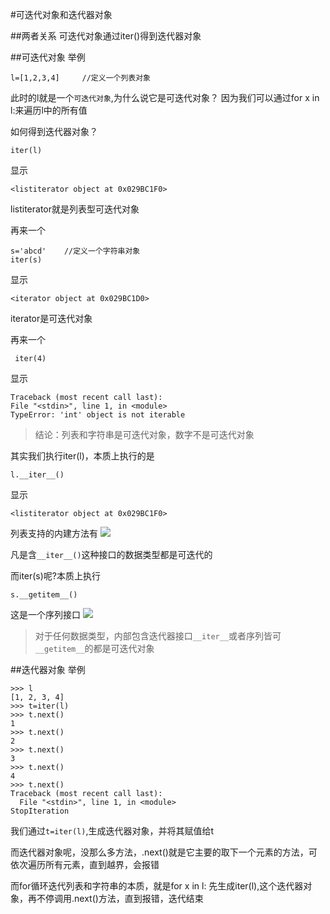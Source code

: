 #可迭代对象和迭代器对象

##两者关系
可迭代对象通过iter()得到迭代器对象

##可迭代对象
举例

	l=[1,2,3,4]		//定义一个列表对象

此时的l就是一个`可迭代对象`,为什么说它是可迭代对象？
因为我们可以通过for x in l:来遍历l中的所有值

如何得到迭代器对象？

	iter(l)

显示

	<listiterator object at 0x029BC1F0>

listiterator就是列表型可迭代对象

再来一个

	s='abcd'	//定义一个字符串对象
	iter(s)

显示

	<iterator object at 0x029BC1D0>

iterator是可迭代对象

再来一个

	 iter(4)

显示

	Traceback (most recent call last):
  	File "<stdin>", line 1, in <module>
	TypeError: 'int' object is not iterable

>结论：列表和字符串是可迭代对象，数字不是可迭代对象

其实我们执行iter(l)，本质上执行的是

	l.__iter__()

显示

	<listiterator object at 0x029BC1F0>

列表支持的内建方法有
![](http://i.imgur.com/OGoNZVL.png)

凡是含`__iter__()`这种接口的数据类型都是可迭代的

而iter(s)呢?本质上执行

	s.__getitem__()

这是一个序列接口
![](http://i.imgur.com/bFGEEno.png)
>对于任何数据类型，内部包含迭代器接口`__iter__`或者序列皆可`__getitem__`的都是可迭代对象

##迭代器对象
举例

	>>> l
	[1, 2, 3, 4]
	>>> t=iter(l)
	>>> t.next()
	1
	>>> t.next()
	2
	>>> t.next()
	3
	>>> t.next()
	4
	>>> t.next()
	Traceback (most recent call last):
	  File "<stdin>", line 1, in <module>
	StopIteration

我们通过`t=iter(l)`,生成迭代器对象，并将其赋值给t

而迭代器对象呢，没那么多方法，.next()就是它主要的取下一个元素的方法，可依次遍历所有元素，直到越界，会报错

而for循环迭代列表和字符串的本质，就是for x in l:
先生成iter(l),这个迭代器对象，再不停调用.next()方法，直到报错，迭代结束